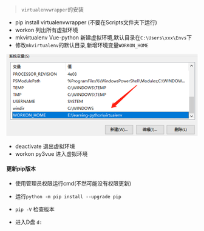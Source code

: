 > `virtualenvwrapper`的安装

- pip install virtualenvwrapper (不要在Scripts文件夹下运行)
- workon 列出所有虚拟环境
- mkvirtualenv Vue-python 新建虚拟环境,默认目录在`C:\Users\xxx\Envs`下
- 修改`mkvirtualenv`的默认目录,新增环境变量`WORKON_HOME`

![](/assets/workon.png)

- deactivate 退出虚拟环境
- workon py3vue 进入虚拟环境

#### 更新pip版本
- 使用管理员权限运行cmd(不然可能没有权限更新)

- 运行`python -m pip install --upgrade pip`

- `pip -V` 检查版本

- 进入D盘  `d:`